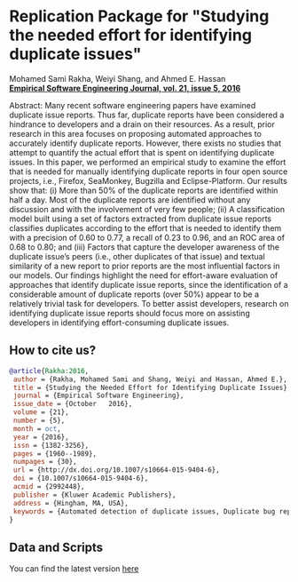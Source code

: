 # Replication Package for "Studying the needed effort for identifying duplicate issues"

Mohamed Sami Rakha, Weiyi Shang, and Ahmed E. Hassan  
**[Empirical Software Engineering Journal, vol. 21, issue 5, 2016](http://dx.doi.org/10.1007/s10664-015-9404-6)**

Abstract: Many recent software engineering papers have examined duplicate issue reports. Thus far, duplicate reports have been considered a hindrance to developers and a drain on their resources. As a result, prior research in this area focuses on proposing automated approaches to accurately identify duplicate reports. However, there exists no studies that attempt to quantify the actual effort that is spent on identifying duplicate issues. In this paper, we performed an empirical study to examine the effort that is needed for manually identifying duplicate reports in four open source projects, i.e., Firefox, SeaMonkey, Bugzilla and Eclipse-Platform. Our results show that: (i) More than 50% of the duplicate reports are identified within half a day. Most of the duplicate reports are identified without any discussion and with the involvement of very few people; (ii) A classification model built using a set of factors extracted from duplicate issue reports classifies duplicates according to the effort that is needed to identify them with a precision of 0.60 to 0.77, a recall of 0.23 to 0.96, and an ROC area of 0.68 to 0.80; and (iii) Factors that capture the developer awareness of the duplicate issue’s peers (i.e., other duplicates of that issue) and textual similarity of a new report to prior reports are the most influential factors in our models. Our findings highlight the need for effort-aware evaluation of approaches that identify duplicate issue reports, since the identification of a considerable amount of duplicate reports (over 50%) appear to be a relatively trivial task for developers. To better assist developers, research on identifying duplicate issue reports should focus more on assisting developers in identifying effort-consuming duplicate issues.

## How to cite us?

```bibtex
@article{Rakha:2016,
 author = {Rakha, Mohamed Sami and Shang, Weiyi and Hassan, Ahmed E.},
 title = {Studying the Needed Effort for Identifying Duplicate Issues},
 journal = {Empirical Software Engineering},
 issue_date = {October   2016},
 volume = {21},
 number = {5},
 month = oct,
 year = {2016},
 issn = {1382-3256},
 pages = {1960--1989},
 numpages = {30},
 url = {http://dx.doi.org/10.1007/s10664-015-9404-6},
 doi = {10.1007/s10664-015-9404-6},
 acmid = {2992448},
 publisher = {Kluwer Academic Publishers},
 address = {Hingham, MA, USA},
 keywords = {Automated detection of duplicate issues, Duplicate bug reports, Effort based analysis, Mining software repositories, Software issue reports},
}
```

## Data and Scripts

You can find the latest version [here](https://github.com/SAILResearch/replication-effort_identify_duplicate_issues/releases/latest)
